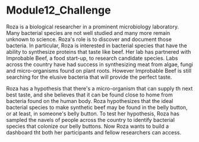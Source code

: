 # Module12_Challenge

Roza is a biological researcher in a prominent microbiology laboratory. Many bacterial species are not well studied and many more remain unknown to science. Roza's role is to discover and document those bacteria. In particular, Roza is interested in bacterial species that have the ability to synthesize proteins that taste like beef. Her lab has partnered with Improbable Beef, a food start-up, to research candidate species. Labs across the country have had success in synthesizing meat from algae, fungi and micro-organisms found on plant roots. However Improbable Beef is still searching for the elusive bacteria that will provide the perfect taste.

Roza has a hypothesis that there's a micro-organism that can supply th next best taste, and she believes that it can be found close to home from bacteria found on the human body. Roza hypothesizes that the ideal bacterial species to make synthetic beef may be found in the belly button, or at least, in someone's belly button. To test her hypothesis, Roza has sampled the navels of people across the country to identify bacterial species that colonize our belly buttons. Now Roza wants to build a dashboard tht both her participants and fellow researchers can access.
